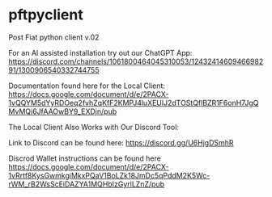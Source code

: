 # pftpyclient
Post Fiat python client v.02

For an AI assisted installation try out our ChatGPT App:
https://discord.com/channels/1061800464045310053/1243241460946698291/1300906540332744755

Documentation found here for the Local Client: 
https://docs.google.com/document/d/e/2PACX-1vQQYM5dYyRDOeq2fvhZqKfF2KMPJ4luXEUlJ2dTOStQflBZR1F6onH7JgQMvMQi6JfAAOwBY9_EXDjn/pub

The Local Client Also Works with Our Discord Tool:

Link to Discord can be found here:
https://discord.gg/U6HjgDSmhR

Discrod Wallet instructions can be found here 
https://docs.google.com/document/d/e/2PACX-1vRrtf8KysGwmkgiMkxPQaV1BoLZk18JmDc5qPddM2K5Wc-rWM_rB2WsScEiDAZYA1MQHbIzGyrlLZnZ/pub
